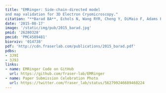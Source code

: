 ```yaml
---
title: "EMRinger: Side-chain-directed model
and map validation for 3D Electron Cryomicroscopy."
citation: "**Barad BA**, Echols N, Wang RYR, Cheng Y, DiMaio F, Adams PD, **Fraser JS**.  *Nature Methods*. 2015."
date: '2015-08-17'
image: '/static/img/pub/2015_barad.jpg'
pmid: '26280328'
pmcid: 'PMC4589481'
biorxiv: '014738'
pdf: 'http://cdn.fraserlab.com/publications/2015_barad.pdf'
pdbs:
- 3J9I
- 3J9J
links:
- name: EMRinger Code on GitHub
  url: https://github.com/fraser-lab/EMRinger
- name: Paper Submission Celebration Photo
  url: https://twitter.com/fraser_lab/status/562799246689460224
---
```

